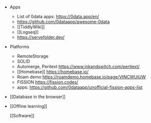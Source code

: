 - Apps
	- List of 0data apps: https://0data.app/en/
	- https://github.com/0dataapp/awesome-0data
	- [[TiddlyWiki]]
	- [[Logseq]]
	- https://servefolder.dev/
- Platforms
	- RemoteStorage
	- SOLID
	- Automerge, Peritext https://www.inkandswitch.com/peritext/
	- [[Homebase]] https://homebase.io/
	- Roam demo https://roamdemo.homebase.io/page/VtNCWUiUW
	- FISSION https://fission.codes/
	- apps: https://github.com/0dataapp/unofficial-fission-apps-list
- [[Database in the browser]]
- [[Offline learning]]
  
  
  [[Software]]